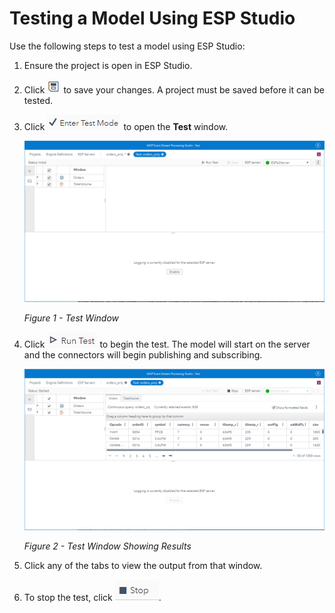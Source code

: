 # Testing a Model Using ESP Studio

Use the following steps to test a model using ESP Studio:

1.	Ensure the project is open in ESP Studio.

2.	Click <img src='../images/save_icon.png'> to save your changes. A project must be saved before it can be tested.

3.	Click <img src='../images/enter_test_mode_button.png'> to open the **Test** window.

    <img src='../images/test_window.png'>

    _Figure 1 - Test Window_

4.	Click <img src='../images/run_test_button.png'> to begin the test. The model will start on the server and the connectors will begin publishing and subscribing.

    <img src='../images/testing.png'>

    _Figure 2 - Test Window Showing Results_

5.	Click any of the tabs to view the output from that window.

6.	To stop the test, click <img src='../images/stop_button.png'>.

